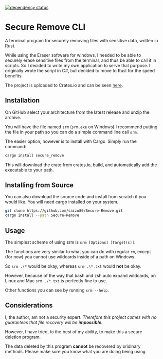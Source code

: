 [![dependency status](https://deps.rs/repo/github/saizo80/Secure-Remove/status.svg)](https://deps.rs/repo/github/saizo80/Secure-Remove)

# Secure Remove CLI

A terminal program for securely removing files with sensitive data, written in Rust.

While using the Eraser software for windows, I needed to be able to securely erase sensitive files
from the terminal, and thus be able to call it in scripts. So I decided to write
my own application to serve that purpose. I originally wrote the script in C#, but decided to move
to Rust for the speed benefits.

The project is uploaded to Crates.io and can be seen [here](https://crates.io/crates/secure_remove).

## Installation

On GitHub select your architecture from the latest release and unzip the archive.

You will have the file named `srm` (`srm.exe` on Windows) I recommend
putting the file in your path so you can do a simple command line call `srm`.

The easier option, however is to install with Cargo. Simply run the command:

```bash
cargo install secure_remove
```

This will download the crate from crates.io, build, and automatically add the executable to your path.

## Installing from Source

You can also download the source code and install from scratch if you would like. You will
need cargo installed on your system.

```bash
git clone https://github.com/saizo80/Secure-Remove.git
cargo install --path Secure-Remove
```

## Usage

The simplest scheme of using srm is `srm [Options] [Target(s)]`.

The functions are very similar to what you can do with regular `rm`, except (for now) you cannot use wildcards inside of a path on Windows.

So `srm ./*` would be okay, whereas `srm .\*.txt` would **not** be okay.

However, because of the way that bash and zsh auto expand wildcards, on Linux and Mac `srm ./*.txt` is perfectly fine to use.

Other functions you can see by running `srm --help`.

## Considerations

I, the author, am not a security expert. *Therefore this project comes with no guarantees that file recovery will be **impossible**.*

However, I have tried, to the best of my ability, to make this a secure deletion program.

The data deleted by this program **cannot** be recovered by oridinary methods. Please make sure you know what you are doing being using.

